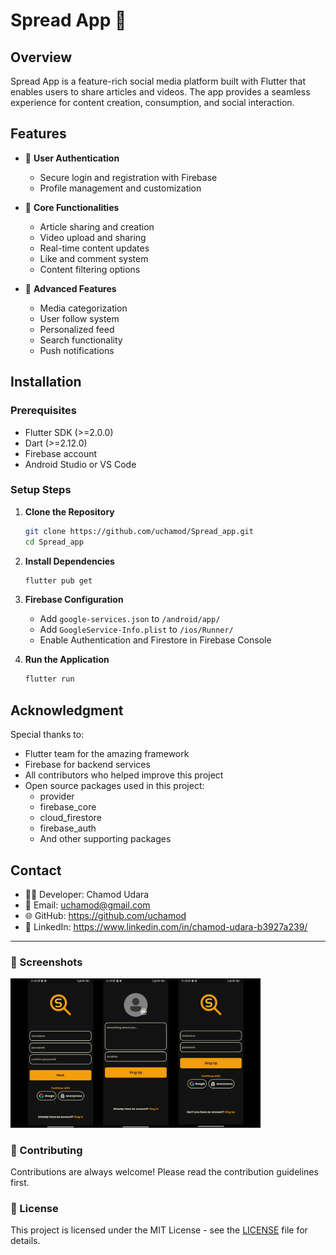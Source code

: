 # Spread App 📱

## Overview
Spread App is a feature-rich social media platform built with Flutter that enables users to share articles and videos. The app provides a seamless experience for content creation, consumption, and social interaction.

## Features
- 👤 **User Authentication**
  - Secure login and registration with Firebase
  - Profile management and customization

- 📱 **Core Functionalities**
  - Article sharing and creation
  - Video upload and sharing
  - Real-time content updates
  - Like and comment system
  - Content filtering options

- 🎯 **Advanced Features**
  - Media categorization
  - User follow system
  - Personalized feed
  - Search functionality
  - Push notifications

## Installation

### Prerequisites
- Flutter SDK (>=2.0.0)
- Dart (>=2.12.0)
- Firebase account
- Android Studio or VS Code

### Setup Steps
1. **Clone the Repository**
   ```bash
   git clone https://github.com/uchamod/Spread_app.git
   cd Spread_app
   ```

2. **Install Dependencies**
   ```bash
   flutter pub get
   ```

3. **Firebase Configuration**
   - Add `google-services.json` to `/android/app/`
   - Add `GoogleService-Info.plist` to `/ios/Runner/`
   - Enable Authentication and Firestore in Firebase Console

4. **Run the Application**
   ```bash
   flutter run
   ```

## Acknowledgment
Special thanks to:
- Flutter team for the amazing framework
- Firebase for backend services
- All contributors who helped improve this project
- Open source packages used in this project:
  - provider
  - firebase_core
  - cloud_firestore
  - firebase_auth
  - And other supporting packages

## Contact
- 👨‍💻 Developer: Chamod Udara
- 📧 Email: uchamod@gmail.com
- 🌐 GitHub: https://github.com/uchamod
- 💼 LinkedIn: https://www.linkedin.com/in/chamod-udara-b3927a239/

---

### 📱 Screenshots
<img src="screenshots/Facebook post - 1.png" width="400" alt="Screenshot description">

### 🤝 Contributing
Contributions are always welcome! Please read the contribution guidelines first.

### 📄 License
This project is licensed under the MIT License - see the [LICENSE](LICENSE) file for details.
